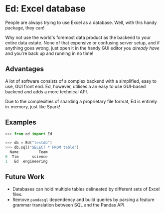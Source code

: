 # Ed: Excel database

People are always trying to use Excel as a database. Well, with this handy package, they can!

Why not use the world's foremost data product as the backend to your entire data estate. None of that expensive or confusing server setup, and if anything goes wrong, just open it in the handy GUI editor _you already have_ and you're back up and running in no time!

## Advantages

A lot of software consists of a complex backend with a simplified, easy to use, GUI front end. Ed, however, utilises a an easy to use GUI-based backend and adds a more technical API.

Due to the complexities of sharding a proprietary file format, Ed is entirely in-memory, just like Spark!

## Examples

```python
>>> from ed import Ed

>>> db = Ed("testdb")
>>> db.sql("SELECT * FROM table")
  Name         Team
0  Tim      science
1   Ed  engineering
```

## Future Work

* Databases can hold multiple tables delineated by different sets of Excel files.
* Remove `pandasql` dependency and build queries by parsing a feature grammar translation between SQL and the Pandas API.
